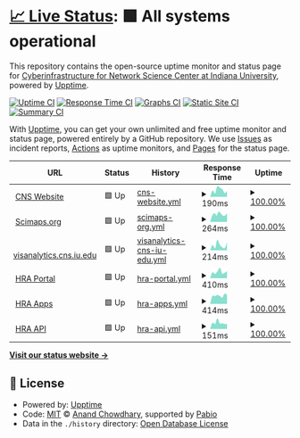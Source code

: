 # [📈 Live Status](https://cns-iu.github.io/upptime): <!--live status--> **🟩 All systems operational**

This repository contains the open-source uptime monitor and status page for [Cyberinfrastructure for Network Science Center at Indiana University](cns.iu.edu), powered by [Upptime](https://github.com/upptime/upptime).

[![Uptime CI](https://github.com/cns-iu/upptime/workflows/Uptime%20CI/badge.svg)](https://github.com/cns-iu/upptime/actions?query=workflow%3A%22Uptime+CI%22)
[![Response Time CI](https://github.com/cns-iu/upptime/workflows/Response%20Time%20CI/badge.svg)](https://github.com/cns-iu/upptime/actions?query=workflow%3A%22Response+Time+CI%22)
[![Graphs CI](https://github.com/cns-iu/upptime/workflows/Graphs%20CI/badge.svg)](https://github.com/cns-iu/upptime/actions?query=workflow%3A%22Graphs+CI%22)
[![Static Site CI](https://github.com/cns-iu/upptime/workflows/Static%20Site%20CI/badge.svg)](https://github.com/cns-iu/upptime/actions?query=workflow%3A%22Static+Site+CI%22)
[![Summary CI](https://github.com/cns-iu/upptime/workflows/Summary%20CI/badge.svg)](https://github.com/cns-iu/upptime/actions?query=workflow%3A%22Summary+CI%22)

With [Upptime](https://upptime.js.org), you can get your own unlimited and free uptime monitor and status page, powered entirely by a GitHub repository. We use [Issues](https://github.com/cns-iu/upptime/issues) as incident reports, [Actions](https://github.com/cns-iu/upptime/actions) as uptime monitors, and [Pages](https://cns-iu.github.io/upptime) for the status page.

<!--start: status pages-->
<!-- This summary is generated by Upptime (https://github.com/upptime/upptime) -->
<!-- Do not edit this manually, your changes will be overwritten -->
<!-- prettier-ignore -->
| URL | Status | History | Response Time | Uptime |
| --- | ------ | ------- | ------------- | ------ |
| <img alt="" src="https://icons.duckduckgo.com/ip3/cns.iu.edu.ico" height="13"> [CNS Website](https://cns.iu.edu) | 🟩 Up | [cns-website.yml](https://github.com/cns-iu/upptime/commits/HEAD/history/cns-website.yml) | <details><summary><img alt="Response time graph" src="./graphs/cns-website/response-time-week.png" height="20"> 190ms</summary><br><a href="https://cns-iu.github.io/upptime/history/cns-website"><img alt="Response time 446" src="https://img.shields.io/endpoint?url=https%3A%2F%2Fraw.githubusercontent.com%2Fcns-iu%2Fupptime%2FHEAD%2Fapi%2Fcns-website%2Fresponse-time.json"></a><br><a href="https://cns-iu.github.io/upptime/history/cns-website"><img alt="24-hour response time 93" src="https://img.shields.io/endpoint?url=https%3A%2F%2Fraw.githubusercontent.com%2Fcns-iu%2Fupptime%2FHEAD%2Fapi%2Fcns-website%2Fresponse-time-day.json"></a><br><a href="https://cns-iu.github.io/upptime/history/cns-website"><img alt="7-day response time 190" src="https://img.shields.io/endpoint?url=https%3A%2F%2Fraw.githubusercontent.com%2Fcns-iu%2Fupptime%2FHEAD%2Fapi%2Fcns-website%2Fresponse-time-week.json"></a><br><a href="https://cns-iu.github.io/upptime/history/cns-website"><img alt="30-day response time 253" src="https://img.shields.io/endpoint?url=https%3A%2F%2Fraw.githubusercontent.com%2Fcns-iu%2Fupptime%2FHEAD%2Fapi%2Fcns-website%2Fresponse-time-month.json"></a><br><a href="https://cns-iu.github.io/upptime/history/cns-website"><img alt="1-year response time 446" src="https://img.shields.io/endpoint?url=https%3A%2F%2Fraw.githubusercontent.com%2Fcns-iu%2Fupptime%2FHEAD%2Fapi%2Fcns-website%2Fresponse-time-year.json"></a></details> | <details><summary><a href="https://cns-iu.github.io/upptime/history/cns-website">100.00%</a></summary><a href="https://cns-iu.github.io/upptime/history/cns-website"><img alt="All-time uptime 99.97%" src="https://img.shields.io/endpoint?url=https%3A%2F%2Fraw.githubusercontent.com%2Fcns-iu%2Fupptime%2FHEAD%2Fapi%2Fcns-website%2Fuptime.json"></a><br><a href="https://cns-iu.github.io/upptime/history/cns-website"><img alt="24-hour uptime 100.00%" src="https://img.shields.io/endpoint?url=https%3A%2F%2Fraw.githubusercontent.com%2Fcns-iu%2Fupptime%2FHEAD%2Fapi%2Fcns-website%2Fuptime-day.json"></a><br><a href="https://cns-iu.github.io/upptime/history/cns-website"><img alt="7-day uptime 100.00%" src="https://img.shields.io/endpoint?url=https%3A%2F%2Fraw.githubusercontent.com%2Fcns-iu%2Fupptime%2FHEAD%2Fapi%2Fcns-website%2Fuptime-week.json"></a><br><a href="https://cns-iu.github.io/upptime/history/cns-website"><img alt="30-day uptime 100.00%" src="https://img.shields.io/endpoint?url=https%3A%2F%2Fraw.githubusercontent.com%2Fcns-iu%2Fupptime%2FHEAD%2Fapi%2Fcns-website%2Fuptime-month.json"></a><br><a href="https://cns-iu.github.io/upptime/history/cns-website"><img alt="1-year uptime 99.97%" src="https://img.shields.io/endpoint?url=https%3A%2F%2Fraw.githubusercontent.com%2Fcns-iu%2Fupptime%2FHEAD%2Fapi%2Fcns-website%2Fuptime-year.json"></a></details>
| <img alt="" src="https://icons.duckduckgo.com/ip3/scimaps.org.ico" height="13"> [Scimaps.org](https://scimaps.org) | 🟩 Up | [scimaps-org.yml](https://github.com/cns-iu/upptime/commits/HEAD/history/scimaps-org.yml) | <details><summary><img alt="Response time graph" src="./graphs/scimaps-org/response-time-week.png" height="20"> 264ms</summary><br><a href="https://cns-iu.github.io/upptime/history/scimaps-org"><img alt="Response time 338" src="https://img.shields.io/endpoint?url=https%3A%2F%2Fraw.githubusercontent.com%2Fcns-iu%2Fupptime%2FHEAD%2Fapi%2Fscimaps-org%2Fresponse-time.json"></a><br><a href="https://cns-iu.github.io/upptime/history/scimaps-org"><img alt="24-hour response time 220" src="https://img.shields.io/endpoint?url=https%3A%2F%2Fraw.githubusercontent.com%2Fcns-iu%2Fupptime%2FHEAD%2Fapi%2Fscimaps-org%2Fresponse-time-day.json"></a><br><a href="https://cns-iu.github.io/upptime/history/scimaps-org"><img alt="7-day response time 264" src="https://img.shields.io/endpoint?url=https%3A%2F%2Fraw.githubusercontent.com%2Fcns-iu%2Fupptime%2FHEAD%2Fapi%2Fscimaps-org%2Fresponse-time-week.json"></a><br><a href="https://cns-iu.github.io/upptime/history/scimaps-org"><img alt="30-day response time 319" src="https://img.shields.io/endpoint?url=https%3A%2F%2Fraw.githubusercontent.com%2Fcns-iu%2Fupptime%2FHEAD%2Fapi%2Fscimaps-org%2Fresponse-time-month.json"></a><br><a href="https://cns-iu.github.io/upptime/history/scimaps-org"><img alt="1-year response time 338" src="https://img.shields.io/endpoint?url=https%3A%2F%2Fraw.githubusercontent.com%2Fcns-iu%2Fupptime%2FHEAD%2Fapi%2Fscimaps-org%2Fresponse-time-year.json"></a></details> | <details><summary><a href="https://cns-iu.github.io/upptime/history/scimaps-org">100.00%</a></summary><a href="https://cns-iu.github.io/upptime/history/scimaps-org"><img alt="All-time uptime 99.98%" src="https://img.shields.io/endpoint?url=https%3A%2F%2Fraw.githubusercontent.com%2Fcns-iu%2Fupptime%2FHEAD%2Fapi%2Fscimaps-org%2Fuptime.json"></a><br><a href="https://cns-iu.github.io/upptime/history/scimaps-org"><img alt="24-hour uptime 100.00%" src="https://img.shields.io/endpoint?url=https%3A%2F%2Fraw.githubusercontent.com%2Fcns-iu%2Fupptime%2FHEAD%2Fapi%2Fscimaps-org%2Fuptime-day.json"></a><br><a href="https://cns-iu.github.io/upptime/history/scimaps-org"><img alt="7-day uptime 100.00%" src="https://img.shields.io/endpoint?url=https%3A%2F%2Fraw.githubusercontent.com%2Fcns-iu%2Fupptime%2FHEAD%2Fapi%2Fscimaps-org%2Fuptime-week.json"></a><br><a href="https://cns-iu.github.io/upptime/history/scimaps-org"><img alt="30-day uptime 100.00%" src="https://img.shields.io/endpoint?url=https%3A%2F%2Fraw.githubusercontent.com%2Fcns-iu%2Fupptime%2FHEAD%2Fapi%2Fscimaps-org%2Fuptime-month.json"></a><br><a href="https://cns-iu.github.io/upptime/history/scimaps-org"><img alt="1-year uptime 99.98%" src="https://img.shields.io/endpoint?url=https%3A%2F%2Fraw.githubusercontent.com%2Fcns-iu%2Fupptime%2FHEAD%2Fapi%2Fscimaps-org%2Fuptime-year.json"></a></details>
| <img alt="" src="https://icons.duckduckgo.com/ip3/visanalytics.cns.iu.edu.ico" height="13"> [visanalytics.cns.iu.edu](https://visanalytics.cns.iu.edu) | 🟩 Up | [visanalytics-cns-iu-edu.yml](https://github.com/cns-iu/upptime/commits/HEAD/history/visanalytics-cns-iu-edu.yml) | <details><summary><img alt="Response time graph" src="./graphs/visanalytics-cns-iu-edu/response-time-week.png" height="20"> 214ms</summary><br><a href="https://cns-iu.github.io/upptime/history/visanalytics-cns-iu-edu"><img alt="Response time 280" src="https://img.shields.io/endpoint?url=https%3A%2F%2Fraw.githubusercontent.com%2Fcns-iu%2Fupptime%2FHEAD%2Fapi%2Fvisanalytics-cns-iu-edu%2Fresponse-time.json"></a><br><a href="https://cns-iu.github.io/upptime/history/visanalytics-cns-iu-edu"><img alt="24-hour response time 278" src="https://img.shields.io/endpoint?url=https%3A%2F%2Fraw.githubusercontent.com%2Fcns-iu%2Fupptime%2FHEAD%2Fapi%2Fvisanalytics-cns-iu-edu%2Fresponse-time-day.json"></a><br><a href="https://cns-iu.github.io/upptime/history/visanalytics-cns-iu-edu"><img alt="7-day response time 214" src="https://img.shields.io/endpoint?url=https%3A%2F%2Fraw.githubusercontent.com%2Fcns-iu%2Fupptime%2FHEAD%2Fapi%2Fvisanalytics-cns-iu-edu%2Fresponse-time-week.json"></a><br><a href="https://cns-iu.github.io/upptime/history/visanalytics-cns-iu-edu"><img alt="30-day response time 254" src="https://img.shields.io/endpoint?url=https%3A%2F%2Fraw.githubusercontent.com%2Fcns-iu%2Fupptime%2FHEAD%2Fapi%2Fvisanalytics-cns-iu-edu%2Fresponse-time-month.json"></a><br><a href="https://cns-iu.github.io/upptime/history/visanalytics-cns-iu-edu"><img alt="1-year response time 280" src="https://img.shields.io/endpoint?url=https%3A%2F%2Fraw.githubusercontent.com%2Fcns-iu%2Fupptime%2FHEAD%2Fapi%2Fvisanalytics-cns-iu-edu%2Fresponse-time-year.json"></a></details> | <details><summary><a href="https://cns-iu.github.io/upptime/history/visanalytics-cns-iu-edu">100.00%</a></summary><a href="https://cns-iu.github.io/upptime/history/visanalytics-cns-iu-edu"><img alt="All-time uptime 98.84%" src="https://img.shields.io/endpoint?url=https%3A%2F%2Fraw.githubusercontent.com%2Fcns-iu%2Fupptime%2FHEAD%2Fapi%2Fvisanalytics-cns-iu-edu%2Fuptime.json"></a><br><a href="https://cns-iu.github.io/upptime/history/visanalytics-cns-iu-edu"><img alt="24-hour uptime 100.00%" src="https://img.shields.io/endpoint?url=https%3A%2F%2Fraw.githubusercontent.com%2Fcns-iu%2Fupptime%2FHEAD%2Fapi%2Fvisanalytics-cns-iu-edu%2Fuptime-day.json"></a><br><a href="https://cns-iu.github.io/upptime/history/visanalytics-cns-iu-edu"><img alt="7-day uptime 100.00%" src="https://img.shields.io/endpoint?url=https%3A%2F%2Fraw.githubusercontent.com%2Fcns-iu%2Fupptime%2FHEAD%2Fapi%2Fvisanalytics-cns-iu-edu%2Fuptime-week.json"></a><br><a href="https://cns-iu.github.io/upptime/history/visanalytics-cns-iu-edu"><img alt="30-day uptime 100.00%" src="https://img.shields.io/endpoint?url=https%3A%2F%2Fraw.githubusercontent.com%2Fcns-iu%2Fupptime%2FHEAD%2Fapi%2Fvisanalytics-cns-iu-edu%2Fuptime-month.json"></a><br><a href="https://cns-iu.github.io/upptime/history/visanalytics-cns-iu-edu"><img alt="1-year uptime 98.84%" src="https://img.shields.io/endpoint?url=https%3A%2F%2Fraw.githubusercontent.com%2Fcns-iu%2Fupptime%2FHEAD%2Fapi%2Fvisanalytics-cns-iu-edu%2Fuptime-year.json"></a></details>
| <img alt="" src="https://icons.duckduckgo.com/ip3/humanatlas.io.ico" height="13"> [HRA Portal](https://humanatlas.io) | 🟩 Up | [hra-portal.yml](https://github.com/cns-iu/upptime/commits/HEAD/history/hra-portal.yml) | <details><summary><img alt="Response time graph" src="./graphs/hra-portal/response-time-week.png" height="20"> 410ms</summary><br><a href="https://cns-iu.github.io/upptime/history/hra-portal"><img alt="Response time 410" src="https://img.shields.io/endpoint?url=https%3A%2F%2Fraw.githubusercontent.com%2Fcns-iu%2Fupptime%2FHEAD%2Fapi%2Fhra-portal%2Fresponse-time.json"></a><br><a href="https://cns-iu.github.io/upptime/history/hra-portal"><img alt="24-hour response time 840" src="https://img.shields.io/endpoint?url=https%3A%2F%2Fraw.githubusercontent.com%2Fcns-iu%2Fupptime%2FHEAD%2Fapi%2Fhra-portal%2Fresponse-time-day.json"></a><br><a href="https://cns-iu.github.io/upptime/history/hra-portal"><img alt="7-day response time 410" src="https://img.shields.io/endpoint?url=https%3A%2F%2Fraw.githubusercontent.com%2Fcns-iu%2Fupptime%2FHEAD%2Fapi%2Fhra-portal%2Fresponse-time-week.json"></a><br><a href="https://cns-iu.github.io/upptime/history/hra-portal"><img alt="30-day response time 397" src="https://img.shields.io/endpoint?url=https%3A%2F%2Fraw.githubusercontent.com%2Fcns-iu%2Fupptime%2FHEAD%2Fapi%2Fhra-portal%2Fresponse-time-month.json"></a><br><a href="https://cns-iu.github.io/upptime/history/hra-portal"><img alt="1-year response time 410" src="https://img.shields.io/endpoint?url=https%3A%2F%2Fraw.githubusercontent.com%2Fcns-iu%2Fupptime%2FHEAD%2Fapi%2Fhra-portal%2Fresponse-time-year.json"></a></details> | <details><summary><a href="https://cns-iu.github.io/upptime/history/hra-portal">100.00%</a></summary><a href="https://cns-iu.github.io/upptime/history/hra-portal"><img alt="All-time uptime 100.00%" src="https://img.shields.io/endpoint?url=https%3A%2F%2Fraw.githubusercontent.com%2Fcns-iu%2Fupptime%2FHEAD%2Fapi%2Fhra-portal%2Fuptime.json"></a><br><a href="https://cns-iu.github.io/upptime/history/hra-portal"><img alt="24-hour uptime 100.00%" src="https://img.shields.io/endpoint?url=https%3A%2F%2Fraw.githubusercontent.com%2Fcns-iu%2Fupptime%2FHEAD%2Fapi%2Fhra-portal%2Fuptime-day.json"></a><br><a href="https://cns-iu.github.io/upptime/history/hra-portal"><img alt="7-day uptime 100.00%" src="https://img.shields.io/endpoint?url=https%3A%2F%2Fraw.githubusercontent.com%2Fcns-iu%2Fupptime%2FHEAD%2Fapi%2Fhra-portal%2Fuptime-week.json"></a><br><a href="https://cns-iu.github.io/upptime/history/hra-portal"><img alt="30-day uptime 100.00%" src="https://img.shields.io/endpoint?url=https%3A%2F%2Fraw.githubusercontent.com%2Fcns-iu%2Fupptime%2FHEAD%2Fapi%2Fhra-portal%2Fuptime-month.json"></a><br><a href="https://cns-iu.github.io/upptime/history/hra-portal"><img alt="1-year uptime 100.00%" src="https://img.shields.io/endpoint?url=https%3A%2F%2Fraw.githubusercontent.com%2Fcns-iu%2Fupptime%2FHEAD%2Fapi%2Fhra-portal%2Fuptime-year.json"></a></details>
| <img alt="" src="https://icons.duckduckgo.com/ip3/apps.humanatlas.io.ico" height="13"> [HRA Apps](https://apps.humanatlas.io) | 🟩 Up | [hra-apps.yml](https://github.com/cns-iu/upptime/commits/HEAD/history/hra-apps.yml) | <details><summary><img alt="Response time graph" src="./graphs/hra-apps/response-time-week.png" height="20"> 414ms</summary><br><a href="https://cns-iu.github.io/upptime/history/hra-apps"><img alt="Response time 403" src="https://img.shields.io/endpoint?url=https%3A%2F%2Fraw.githubusercontent.com%2Fcns-iu%2Fupptime%2FHEAD%2Fapi%2Fhra-apps%2Fresponse-time.json"></a><br><a href="https://cns-iu.github.io/upptime/history/hra-apps"><img alt="24-hour response time 686" src="https://img.shields.io/endpoint?url=https%3A%2F%2Fraw.githubusercontent.com%2Fcns-iu%2Fupptime%2FHEAD%2Fapi%2Fhra-apps%2Fresponse-time-day.json"></a><br><a href="https://cns-iu.github.io/upptime/history/hra-apps"><img alt="7-day response time 414" src="https://img.shields.io/endpoint?url=https%3A%2F%2Fraw.githubusercontent.com%2Fcns-iu%2Fupptime%2FHEAD%2Fapi%2Fhra-apps%2Fresponse-time-week.json"></a><br><a href="https://cns-iu.github.io/upptime/history/hra-apps"><img alt="30-day response time 375" src="https://img.shields.io/endpoint?url=https%3A%2F%2Fraw.githubusercontent.com%2Fcns-iu%2Fupptime%2FHEAD%2Fapi%2Fhra-apps%2Fresponse-time-month.json"></a><br><a href="https://cns-iu.github.io/upptime/history/hra-apps"><img alt="1-year response time 403" src="https://img.shields.io/endpoint?url=https%3A%2F%2Fraw.githubusercontent.com%2Fcns-iu%2Fupptime%2FHEAD%2Fapi%2Fhra-apps%2Fresponse-time-year.json"></a></details> | <details><summary><a href="https://cns-iu.github.io/upptime/history/hra-apps">100.00%</a></summary><a href="https://cns-iu.github.io/upptime/history/hra-apps"><img alt="All-time uptime 100.00%" src="https://img.shields.io/endpoint?url=https%3A%2F%2Fraw.githubusercontent.com%2Fcns-iu%2Fupptime%2FHEAD%2Fapi%2Fhra-apps%2Fuptime.json"></a><br><a href="https://cns-iu.github.io/upptime/history/hra-apps"><img alt="24-hour uptime 100.00%" src="https://img.shields.io/endpoint?url=https%3A%2F%2Fraw.githubusercontent.com%2Fcns-iu%2Fupptime%2FHEAD%2Fapi%2Fhra-apps%2Fuptime-day.json"></a><br><a href="https://cns-iu.github.io/upptime/history/hra-apps"><img alt="7-day uptime 100.00%" src="https://img.shields.io/endpoint?url=https%3A%2F%2Fraw.githubusercontent.com%2Fcns-iu%2Fupptime%2FHEAD%2Fapi%2Fhra-apps%2Fuptime-week.json"></a><br><a href="https://cns-iu.github.io/upptime/history/hra-apps"><img alt="30-day uptime 100.00%" src="https://img.shields.io/endpoint?url=https%3A%2F%2Fraw.githubusercontent.com%2Fcns-iu%2Fupptime%2FHEAD%2Fapi%2Fhra-apps%2Fuptime-month.json"></a><br><a href="https://cns-iu.github.io/upptime/history/hra-apps"><img alt="1-year uptime 100.00%" src="https://img.shields.io/endpoint?url=https%3A%2F%2Fraw.githubusercontent.com%2Fcns-iu%2Fupptime%2FHEAD%2Fapi%2Fhra-apps%2Fuptime-year.json"></a></details>
| <img alt="" src="https://icons.duckduckgo.com/ip3/apps.humanatlas.io.ico" height="13"> [HRA API](https://apps.humanatlas.io/api/) | 🟩 Up | [hra-api.yml](https://github.com/cns-iu/upptime/commits/HEAD/history/hra-api.yml) | <details><summary><img alt="Response time graph" src="./graphs/hra-api/response-time-week.png" height="20"> 151ms</summary><br><a href="https://cns-iu.github.io/upptime/history/hra-api"><img alt="Response time 38" src="https://img.shields.io/endpoint?url=https%3A%2F%2Fraw.githubusercontent.com%2Fcns-iu%2Fupptime%2FHEAD%2Fapi%2Fhra-api%2Fresponse-time.json"></a><br><a href="https://cns-iu.github.io/upptime/history/hra-api"><img alt="24-hour response time 100" src="https://img.shields.io/endpoint?url=https%3A%2F%2Fraw.githubusercontent.com%2Fcns-iu%2Fupptime%2FHEAD%2Fapi%2Fhra-api%2Fresponse-time-day.json"></a><br><a href="https://cns-iu.github.io/upptime/history/hra-api"><img alt="7-day response time 151" src="https://img.shields.io/endpoint?url=https%3A%2F%2Fraw.githubusercontent.com%2Fcns-iu%2Fupptime%2FHEAD%2Fapi%2Fhra-api%2Fresponse-time-week.json"></a><br><a href="https://cns-iu.github.io/upptime/history/hra-api"><img alt="30-day response time 147" src="https://img.shields.io/endpoint?url=https%3A%2F%2Fraw.githubusercontent.com%2Fcns-iu%2Fupptime%2FHEAD%2Fapi%2Fhra-api%2Fresponse-time-month.json"></a><br><a href="https://cns-iu.github.io/upptime/history/hra-api"><img alt="1-year response time 38" src="https://img.shields.io/endpoint?url=https%3A%2F%2Fraw.githubusercontent.com%2Fcns-iu%2Fupptime%2FHEAD%2Fapi%2Fhra-api%2Fresponse-time-year.json"></a></details> | <details><summary><a href="https://cns-iu.github.io/upptime/history/hra-api">100.00%</a></summary><a href="https://cns-iu.github.io/upptime/history/hra-api"><img alt="All-time uptime 100.00%" src="https://img.shields.io/endpoint?url=https%3A%2F%2Fraw.githubusercontent.com%2Fcns-iu%2Fupptime%2FHEAD%2Fapi%2Fhra-api%2Fuptime.json"></a><br><a href="https://cns-iu.github.io/upptime/history/hra-api"><img alt="24-hour uptime 100.00%" src="https://img.shields.io/endpoint?url=https%3A%2F%2Fraw.githubusercontent.com%2Fcns-iu%2Fupptime%2FHEAD%2Fapi%2Fhra-api%2Fuptime-day.json"></a><br><a href="https://cns-iu.github.io/upptime/history/hra-api"><img alt="7-day uptime 100.00%" src="https://img.shields.io/endpoint?url=https%3A%2F%2Fraw.githubusercontent.com%2Fcns-iu%2Fupptime%2FHEAD%2Fapi%2Fhra-api%2Fuptime-week.json"></a><br><a href="https://cns-iu.github.io/upptime/history/hra-api"><img alt="30-day uptime 100.00%" src="https://img.shields.io/endpoint?url=https%3A%2F%2Fraw.githubusercontent.com%2Fcns-iu%2Fupptime%2FHEAD%2Fapi%2Fhra-api%2Fuptime-month.json"></a><br><a href="https://cns-iu.github.io/upptime/history/hra-api"><img alt="1-year uptime 100.00%" src="https://img.shields.io/endpoint?url=https%3A%2F%2Fraw.githubusercontent.com%2Fcns-iu%2Fupptime%2FHEAD%2Fapi%2Fhra-api%2Fuptime-year.json"></a></details>

<!--end: status pages-->

[**Visit our status website →**](https://cns-iu.github.io/upptime)

## 📄 License

- Powered by: [Upptime](https://github.com/upptime/upptime)
- Code: [MIT](./LICENSE) © [Anand Chowdhary](https://anandchowdhary.com), supported by [Pabio](https://pabio.com)
- Data in the `./history` directory: [Open Database License](https://opendatacommons.org/licenses/odbl/1-0/)
